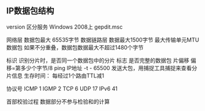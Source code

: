 ## IP数据包结构
version
区分服务 Windows 2008上 gepdit.msc

网络层 数据包最大 65535字节
数据链路层 数据最大1500字节 最大传输单元MTU
数据包  如果不分重叠，数据包数据最大不超过1480个字节

标识  识别分片时，是否同一个数据包中的分片
标志  是否完整的数据包
片偏移 偏移=第多少个字节/8
ping IP地址 -t - 65500 发送大包，用捕捉工具捕捉来查看分片信息
生存时间： 每经过1个路由TTL减1

协议号
ICMP 1
IGMP 2
TCP  6
UDP  17
IPv6 41

首部校验过程
数据部分不参与检验和的计算